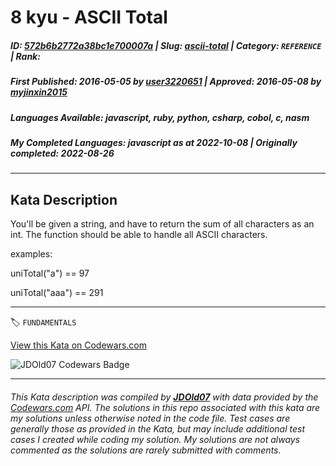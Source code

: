 # 8 kyu - ASCII Total

##### **ID**: [572b6b2772a38bc1e700007a](https://www.codewars.com/kata/572b6b2772a38bc1e700007a) | **Slug**: [ascii-total](https://www.codewars.com/kata/572b6b2772a38bc1e700007a) | **Category**: `REFERENCE` | **Rank**: <span style="color:white">8 kyu</span>

##### **First Published**: 2016-05-05 ***by*** [user3220651](https://www.codewars.com/users/user3220651) | **Approved**: 2016-05-08 ***by*** [myjinxin2015](https://www.codewars.com/users/myjinxin2015)

##### **Languages Available**: javascript, ruby, python, csharp, cobol, c, nasm

##### **My Completed Languages**: javascript ***as at*** 2022-10-08 | **Originally completed**: 2022-08-26

---

## Kata Description


You'll be given a string, and have to return the sum of all characters as an int. The function should be able to handle all ASCII characters.



examples:



uniTotal("a") == 97

uniTotal("aaa") == 291

---


🏷 `FUNDAMENTALS`


[View this Kata on Codewars.com](https://www.codewars.com/kata/572b6b2772a38bc1e700007a)

![](https://www.codewars.com/users/jdold07/badges/large "JDOld07 Codewars Badge")

---

###### *This Kata description was compiled by [**JDOld07**](https://tpstech.dev) with data provided by the [Codewars.com](https://www.codewars.com) API.  The solutions in this repo associated with this kata are my solutions unless otherwise noted in the code file.  Test cases are generally those as provided in the Kata, but may include additional test cases I created while coding my solution.  My solutions are not always commented as the solutions are rarely submitted with comments.*

